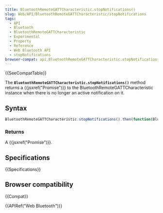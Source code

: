 ```yaml
---
title: BluetoothRemoteGATTCharacteristic.stopNotifications()
slug: Web/API/BluetoothRemoteGATTCharacteristic/stopNotifications
tags:
  - API
  - Bluetooth
  - BluetoothRemoteGATTCharacteristic
  - Experimental
  - Property
  - Reference
  - Web Bluetooth API
  - stopNotifications
browser-compat: api.BluetoothRemoteGATTCharacteristic.stopNotifications
---
```

{{SeeCompatTable}}

The **`BluetoothRemoteGATTCharacteristic.stopNotifications()`** method
returns a {{jsxref("Promise")}} to the BluetoothRemoteGATTCharacteristic instance when
there is no longer an active notification on it.

## Syntax

```js
BluetoothRemoteGATTCharacteristic.stopNotifications().then(function(BluetoothRemoteGATTCharacteristic) { ... })
```

### Returns

A {{jsxref("Promise")}}.

## Specifications

{{Specifications}}

## Browser compatibility

{{Compat}}

{{APIRef("Web Bluetooth")}}
